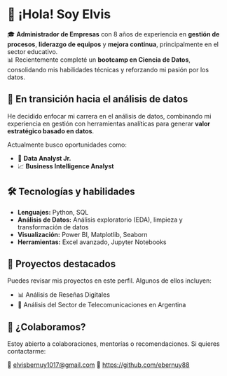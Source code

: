 # 👋 ¡Hola! Soy Elvis

🎓 **Administrador de Empresas** con 8 años de experiencia en **gestión de procesos**, **liderazgo de equipos** y **mejora continua**, principalmente en el sector educativo.  
📊 Recientemente completé un **bootcamp en Ciencia de Datos**, consolidando mis habilidades técnicas y reforzando mi pasión por los datos.

## 🚀 En transición hacia el análisis de datos
He decidido enfocar mi carrera en el análisis de datos, combinando mi experiencia en gestión con herramientas analíticas para generar **valor estratégico basado en datos**.

Actualmente busco oportunidades como:

- 🧠 **Data Analyst Jr.**
- 📈 **Business Intelligence Analyst**

## 🛠️ Tecnologías y habilidades

- **Lenguajes:** Python, SQL  
- **Análisis de Datos:** Análisis exploratorio (EDA), limpieza y transformación de datos  
- **Visualización:** Power BI, Matplotlib, Seaborn  
- **Herramientas:** Excel avanzado, Jupyter Notebooks

## 📂 Proyectos destacados

Puedes revisar mis proyectos en este perfil. Algunos de ellos incluyen:

- 📊 Análisis de Reseñas Digitales
- 🐍 Análisis del Sector de Telecomunicaciones en Argentina


## 🤝 ¿Colaboramos?

Estoy abierto a colaboraciones, mentorías o recomendaciones. Si quieres contactarme:

📧 elvisbernuy1017@gmail.com
🔗 https://github.com/ebernuy88
